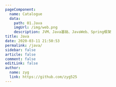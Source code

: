 ```yaml
---
pageComponent: 
  name: Catalogue
  data: 
    path: 01.Java
    imgUrl: /img/web.png
    description: JVM、Java基础、JavaWeb、Spring框架
title: Java
date: 2020-03-11 21:50:53
permalink: /java/
sidebar: false
article: false
comment: false
editLink: false
author: 
  name: zyg
  link: https://github.com/zyg525
---
```

